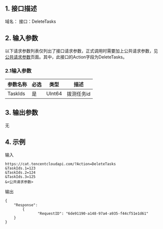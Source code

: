 ## 1. 接口描述

域名：
接口：DeleteTasks



## 2. 输入参数

以下请求参数列表仅列出了接口请求参数，正式调用时需要加上公共请求参数，见<a href="/doc/api/405/公共请求参数" title="公共请求参数">公共请求参数</a>页面。其中，此接口的Action字段为DeleteTasks。

### 2.1输入参数

| 参数名称         | 必选   | 类型      | 描述                                       |
| ------------ | ---- | ------ | ---------------------------------------- |
| TaskIds | 是    | UInt64 | 拨测任务id|    
#### 

## 3. 输出参数
无


## 4. 示例

输入

```
https://cat.tencentcloudapi.com/?Action=DeleteTasks
&TaskIds.1=123
&TaskIds.2=124
&TaskIds.3=125
&<公共请求参数>
```

输出

```
{
	"Response": 
        {	
               "RequestID": "6de91190-a148-97a4-a935-f44cf51e1d61"
	}	
}
```